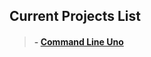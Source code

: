 ## Current Projects List
> #### - [Command Line Uno](https://github.com/triscrpt/Command-Line-Uno) 
